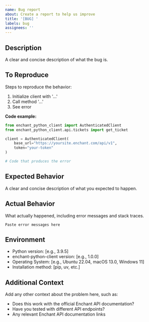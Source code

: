 ```yaml
---
name: Bug report
about: Create a report to help us improve
title: '[BUG] '
labels: bug
assignees: ''
---
```


## Description
A clear and concise description of what the bug is.

## To Reproduce
Steps to reproduce the behavior:
1. Initialize client with '...'
2. Call method '...'
3. See error

**Code example:**
```python
from enchant_python_client import AuthenticatedClient
from enchant_python_client.api.tickets import get_ticket

client = AuthenticatedClient(
    base_url="https://yoursite.enchant.com/api/v1",
    token="your-token"
)

# Code that produces the error
```

## Expected Behavior
A clear and concise description of what you expected to happen.

## Actual Behavior
What actually happened, including error messages and stack traces.

```
Paste error messages here
```

## Environment
- Python version: [e.g., 3.9.5]
- enchant-python-client version: [e.g., 1.0.0]
- Operating System: [e.g., Ubuntu 22.04, macOS 13.0, Windows 11]
- Installation method: [pip, uv, etc.]

## Additional Context
Add any other context about the problem here, such as:
- Does this work with the official Enchant API documentation?
- Have you tested with different API endpoints?
- Any relevant Enchant API documentation links
